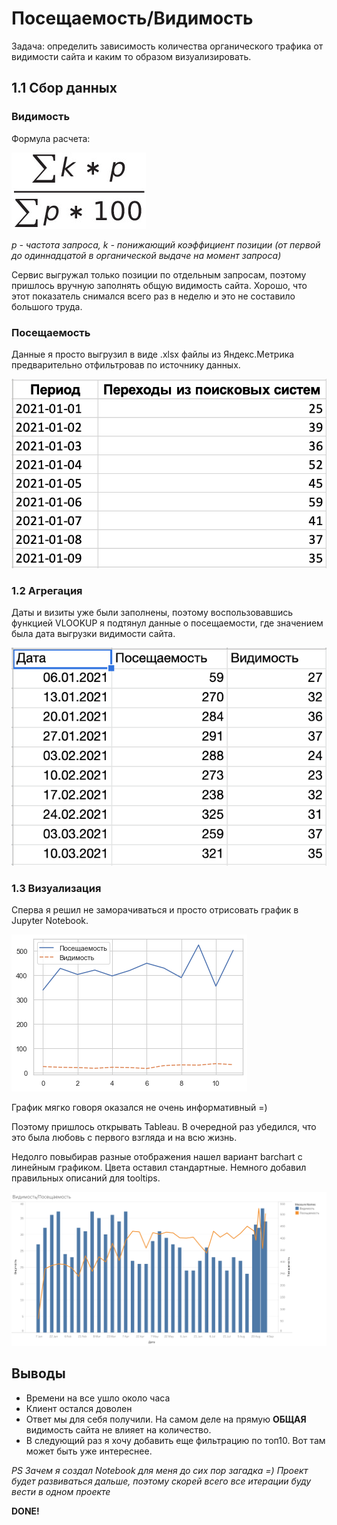 # Посещаемость/Видимость
Задача: определить зависимость количества органического трафика от видимости сайта и каким то образом визуализировать.

## 1.1 Сбор данных
### Видимость
Формула расчета:

![формула видимости](./src/formula.png)

*p - частота запроса, k - понижающий коэффициент позиции (от первой до одиннадцатой в органической выдаче на момент запроса)*

Сервис выгружал только позиции по отдельным запросам, поэтому пришлось вручную заполнять общую видимость сайта. Хорошо, что этот показатель снимался всего раз в неделю и это не составило большого труда.

### Посещаемость
Данные я просто выгрузил в виде .xlsx файлы из Яндекс.Метрика предварительно отфильтровав по источнику данных.

![скриншот посещаемость](./src/sessions.png)

### 1.2 Агрегация
Даты и визиты уже были заполнены, поэтому воспользовавшись функцией VLOOKUP я подтянул данные о посещаемости, где значением была дата выгрузки видимости сайта.

![скриншот df](./src/df.png)

### 1.3 Визуализация

Сперва я решил не заморачиваться и просто отрисовать график в Jupyter Notebook.

![скрин графика из JN](./src/sns_figure.png)

График мягко говоря оказался не очень информативный =)

Поэтому пришлось открывать Tableau. В очередной раз убедился, что это была любовь с первого взгляда и на всю жизнь.

Недолго повыбирав разные отображения нашел вариант barchart с линейным графиком. Цвета оставил стандартные. Немного добавил правильных описаний для tooltips.

![результат](/charts/organic_sessions_tableau.png)



## Выводы

- Времени на все ушло около часа
- Клиент остался доволен
- Ответ мы для себя получили. На самом деле на прямую **ОБЩАЯ** видимость сайта не влияет на количество. 
- В следующий раз я хочу добавить еще фильтрацию по топ10. Вот там может быть уже интереснее.  

*PS Зачем я создал Notebook для меня до сих пор загадка =) Проект будет развиваться дальше, поэтому скорей всего все итерации буду вести в одном проекте*

**DONE!**
